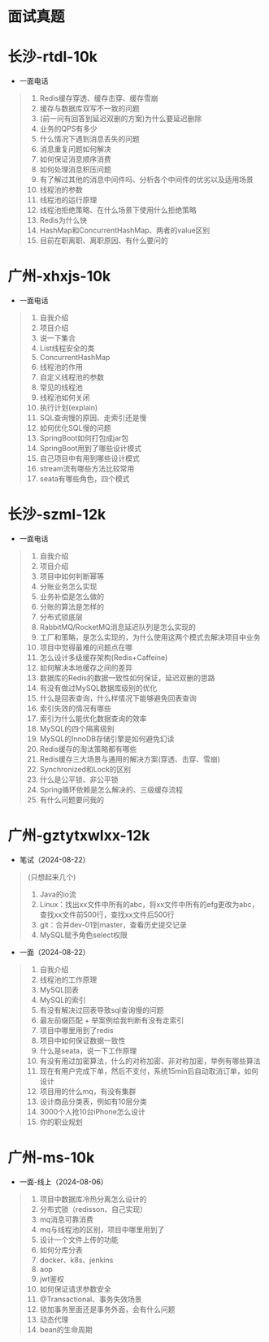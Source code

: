 # 面试真题



# 长沙-rtdl-10k

*   一面电话

>   1.   Redis缓存穿透、缓存击穿、缓存雪崩
>   2.   缓存与数据库双写不一致的问题
>   3.   (前一问有回答到延迟双删的方案)为什么要延迟删除
>   4.   业务的QPS有多少
>   5.   什么情况下遇到消息丢失的问题
>   6.   消息重复问题如何解决
>   7.   如何保证消息顺序消费
>   8.   如何处理消息积压问题
>   9.   有了解过其他的消息中间件吗、分析各个中间件的优劣以及适用场景
>   10.   线程池的参数
>   11.   线程池的运行原理
>   12.   线程池拒绝策略、在什么场景下使用什么拒绝策略
>   13.   Redis为什么快
>   14.   HashMap和ConcurrentHashMap、两者的value区别
>   15.   目前在职离职、离职原因、有什么要问的



# 广州-xhxjs-10k

*   一面电话

>   1.   自我介绍
>   2.   项目介绍
>   3.   说一下集合
>   4.   List线程安全的类
>   5.   ConcurrentHashMap
>   6.   线程池的作用
>   7.   自定义线程池的参数
>   8.   常见的线程池
>   9.   线程池如何关闭
>   10.   执行计划(explain)
>   11.   SQL查询慢的原因、走索引还是慢
>   12.   如何优化SQL慢的问题
>   13.   SpringBoot如何打包成jar包
>   14.   SpringBoot用到了哪些设计模式
>   15.   自己项目中有用到哪些设计模式
>   16.   stream流有哪些方法比较常用
>   17.   seata有哪些角色，四个模式



# 长沙-szml-12k

*   一面电话

>   1.   自我介绍
>   2.   项目介绍
>   3.   项目中如何判断幂等
>   4.   分账业务怎么实现
>   5.   业务补偿是怎么做的
>   6.   分账的算法是怎样的
>   7.   分布式锁底层
>   8.   RabbitMQ/RocketMQ消息延迟队列是怎么实现的
>   9.   工厂和策略，是怎么实现的，为什么使用这两个模式去解决项目中业务
>   10.   项目中觉得最难的问题点在哪
>   11.   怎么设计多级缓存架构(Redis+Caffeine)
>   12.   如何解决本地缓存之间的差异
>   13.   数据库的Redis的数据一致性如何保证，延迟双删的思路
>   14.   有没有做过MySQL数据库级别的优化
>   15.   什么是回表查询，什么样情况下能够避免回表查询
>   16.   索引失效的情况有哪些
>   17.   索引为什么能优化数据查询的效率
>   18.   MySQL的四个隔离级别
>   19.   MySQL的InnoDB存储引擎是如何避免幻读
>   20.   Redis缓存的淘汰策略都有哪些
>   21.   Redis缓存三大场景与通用的解决方案(穿透、击穿、雪崩)
>   22.   Synchronized和Lock的区别
>   23.   什么是公平锁、非公平锁
>   24.   Spring循环依赖是怎么解决的、三级缓存流程
>   25.   有什么问题要问我的



# 广州-gztytxwlxx-12k

*   笔试（2024-08-22）

>   (只想起来几个)
>
>   1.   Java的io流
>   2.   Linux：找出xx文件中所有的abc，将xx文件中所有的efg更改为abc，查找xx文件前500行，查找xx文件后500行
>   3.   git：合并dev-01到master，查看历史提交记录
>   4.   MySQL赋予角色select权限

*   一面（2024-08-22）

>   1.   自我介绍
>   2.   线程池的工作原理
>   3.   MySQL回表
>   4.   MySQL的索引
>   5.   有没有解决过回表导致sql查询慢的问题
>   6.   最左前缀匹配 + 举案例给我判断有没有走索引
>   7.   项目中哪里用到了redis
>   8.   项目中如何保证数据一致性
>   9.   什么是seata，说一下工作原理
>   10.   有没有用过加密算法，什么的对称加密、非对称加密，举例有哪些算法
>   11.   现在有用户完成下单，然后不支付，系统15min后自动取消订单，如何设计
>   12.   项目用的什么mq，有没有集群
>   13.   设计商品分类表，例如有10层分类
>   14.   3000个人抢10台iPhone怎么设计
>   15.   你的职业规划



# 广州-ms-10k

*   一面-线上（2024-08-06）

>   1.   项目中数据库冷热分离怎么设计的
>   2.   分布式锁（redisson、自己实现）
>   3.   mq消息可靠消费
>   4.   mq与线程池的区别，项目中哪里用到了
>   5.   设计一个文件上传的功能
>   6.   如何分库分表
>   7.   docker、k8s、jenkins
>   8.   aop
>   9.   jwt鉴权
>   10.   如何保证请求参数安全
>   11.   @Transactional、事务失效场景
>   12.   锁加事务里面还是事务外面，会有什么问题
>   13.   动态代理
>   14.   bean的生命周期

